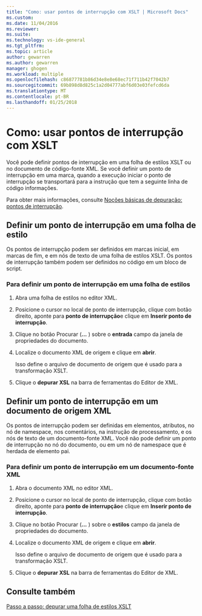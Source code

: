 ```yaml
---
title: "Como: usar pontos de interrupção com XSLT | Microsoft Docs"
ms.custom: 
ms.date: 11/04/2016
ms.reviewer: 
ms.suite: 
ms.technology: vs-ide-general
ms.tgt_pltfrm: 
ms.topic: article
author: gewarren
ms.author: gewarren
manager: ghogen
ms.workload: multiple
ms.openlocfilehash: c86877781b86d34e8e8e68ec71f711b42f7042b7
ms.sourcegitcommit: 69b898d8d825c1a2d04777abf6d03e03fefcd6da
ms.translationtype: MT
ms.contentlocale: pt-BR
ms.lasthandoff: 01/25/2018
---
```

# <a name="how-to-use-breakpoints-with-xslt"></a>Como: usar pontos de interrupção com XSLT

Você pode definir pontos de interrupção em uma folha de estilos XSLT ou no documento de código-fonte XML. Se você definir um ponto de interrupção em uma marca, quando a execução iniciar o ponto de interrupção se transportará para a instrução que tem a seguinte linha de código informações.

Para obter mais informações, consulte [Noções básicas de depuração: pontos de interrupção](../debugger/using-breakpoints.md).

## <a name="set-a-breakpoint-in-a-style-sheet"></a>Definir um ponto de interrupção em uma folha de estilo

Os pontos de interrupção podem ser definidos em marcas inicial, em marcas de fim, e em nós de texto de uma folha de estilos XSLT. Os pontos de interrupção também podem ser definidos no código em um bloco de script.  
  
### <a name="to-set-a-breakpoint-in-a-style-sheet"></a>Para definir um ponto de interrupção em uma folha de estilos
  
1.  Abra uma folha de estilos no editor XML.  
  
2.  Posicione o cursor no local de ponto de interrupção, clique com botão direito, aponte para **ponto de interrupção**e clique em **Inserir ponto de interrupção**.  
  
3.  Clique no botão Procurar (**...** ) sobre o **entrada** campo da janela de propriedades do documento.  
  
4.  Localize o documento XML de origem e clique em **abrir**.  
  
     Isso define o arquivo de documento de origem que é usado para a transformação XSLT.  
  
5.  Clique o **depurar XSL** na barra de ferramentas do Editor de XML.  

## <a name="set-a-breakpoint-in-an-xml-source-document"></a>Definir um ponto de interrupção em um documento de origem XML

Os pontos de interrupção podem ser definidas em elementos, atributos, no nó de namespace, nos comentários, na instrução de processamento, e os nós de texto de um documento-fonte XML. Você não pode definir um ponto de interrupção no nó do documento, ou em um nó de namespace que é herdada de elemento pai.  

### <a name="to-set-a-breakpoint-in-an-xml-source-document"></a>Para definir um ponto de interrupção em um documento-fonte XML

1.  Abra o documento XML no editor XML.  
  
2.  Posicione o cursor no local de ponto de interrupção, clique com botão direito, aponte para **ponto de interrupção**e clique em **Inserir ponto de interrupção**.  
  
3.  Clique no botão Procurar (**...** ) sobre o **estilos** campo da janela de propriedades do documento.  
  
4.  Localize o documento XML de origem e clique em **abrir**.  
  
     Isso define o arquivo de documento de origem que é usado para a transformação XSLT.  
  
5.  Clique o **depurar XSL** na barra de ferramentas do Editor de XML.  
 
## <a name="see-also"></a>Consulte também

[Passo a passo: depurar uma folha de estilos XSLT](../xml-tools/walkthrough-debug-an-xslt-style-sheet.md)